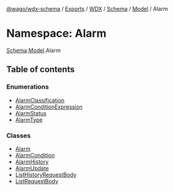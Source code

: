 [@wago/wdx-schema](../README.md) / [Exports](../modules.md) / [WDX](WDX.md) / [Schema](WDX.Schema.md) / [Model](WDX.Schema.Model.md) / Alarm

# Namespace: Alarm

[Schema](WDX.Schema.md).[Model](WDX.Schema.Model.md).Alarm

## Table of contents

### Enumerations

- [AlarmClassification](../enums/WDX.Schema.Model.Alarm.AlarmClassification.md)
- [AlarmConditionExpression](../enums/WDX.Schema.Model.Alarm.AlarmConditionExpression.md)
- [AlarmStatus](../enums/WDX.Schema.Model.Alarm.AlarmStatus.md)
- [AlarmType](../enums/WDX.Schema.Model.Alarm.AlarmType.md)

### Classes

- [Alarm](../classes/WDX.Schema.Model.Alarm.Alarm.md)
- [AlarmCondition](../classes/WDX.Schema.Model.Alarm.AlarmCondition.md)
- [AlarmHistory](../classes/WDX.Schema.Model.Alarm.AlarmHistory.md)
- [AlarmUpdate](../classes/WDX.Schema.Model.Alarm.AlarmUpdate.md)
- [ListHistoryRequestBody](../classes/WDX.Schema.Model.Alarm.ListHistoryRequestBody.md)
- [ListRequestBody](../classes/WDX.Schema.Model.Alarm.ListRequestBody.md)

